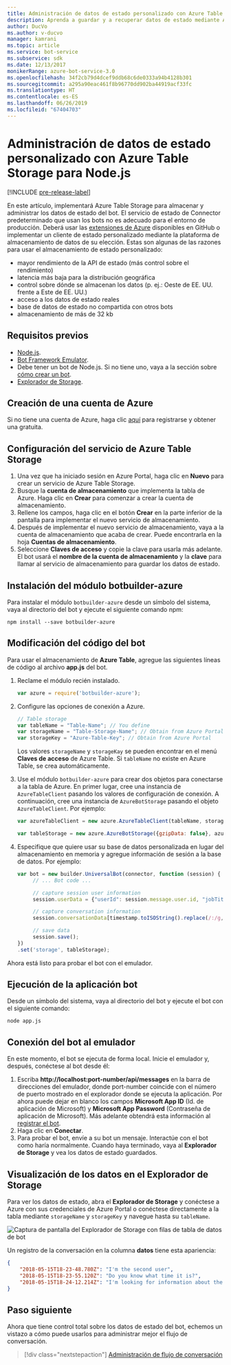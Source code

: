 ```yaml
---
title: Administración de datos de estado personalizado con Azure Table Storage | Microsoft Docs
description: Aprenda a guardar y a recuperar datos de estado mediante Azure Table Storage con Bot Framework SDK para Node.js.
author: DucVo
ms.author: v-ducvo
manager: kamrani
ms.topic: article
ms.service: bot-service
ms.subservice: sdk
ms.date: 12/13/2017
monikerRange: azure-bot-service-3.0
ms.openlocfilehash: 34f2cb79d4dcef9ddb68c6de0333a94b4128b301
ms.sourcegitcommit: a295a90eac461f8b96770dd902ba44919acf33fc
ms.translationtype: HT
ms.contentlocale: es-ES
ms.lasthandoff: 06/26/2019
ms.locfileid: "67404703"
---
```

# <a name="manage-custom-state-data-with-azure-table-storage-for-nodejs"></a>Administración de datos de estado personalizado con Azure Table Storage para Node.js

[!INCLUDE [pre-release-label](../includes/pre-release-label-v3.md)]

En este artículo, implementará Azure Table Storage para almacenar y administrar los datos de estado del bot. El servicio de estado de Connector predeterminado que usan los bots no es adecuado para el entorno de producción. Deberá usar las [extensiones de Azure](https://www.npmjs.com/package/botbuilder-azure) disponibles en GitHub o implementar un cliente de estado personalizado mediante la plataforma de almacenamiento de datos de su elección. Estas son algunas de las razones para usar el almacenamiento de estado personalizado:

- mayor rendimiento de la API de estado (más control sobre el rendimiento)
- latencia más baja para la distribución geográfica
- control sobre dónde se almacenan los datos (p. ej.: Oeste de EE. UU. frente a Este de EE. UU.)
- acceso a los datos de estado reales
- base de datos de estado no compartida con otros bots
- almacenamiento de más de 32 kb

## <a name="prerequisites"></a>Requisitos previos

- [Node.js](https://nodejs.org/en/).
- [Bot Framework Emulator](~/bot-service-debug-emulator.md).
- Debe tener un bot de Node.js. Si no tiene uno, vaya a la sección sobre [cómo crear un bot](bot-builder-nodejs-quickstart.md). 
- [Explorador de Storage](http://storageexplorer.com/).

## <a name="create-azure-account"></a>Creación de una cuenta de Azure
Si no tiene una cuenta de Azure, haga clic [aquí](https://azure.microsoft.com/free/) para registrarse y obtener una gratuita.

## <a name="set-up-the-azure-table-storage-service"></a>Configuración del servicio de Azure Table Storage
1. Una vez que ha iniciado sesión en Azure Portal, haga clic en **Nuevo** para crear un servicio de Azure Table Storage. 
2. Busque la **cuenta de almacenamiento** que implementa la tabla de Azure. Haga clic en **Crear** para comenzar a crear la cuenta de almacenamiento. 
3. Rellene los campos, haga clic en el botón **Crear** en la parte inferior de la pantalla para implementar el nuevo servicio de almacenamiento. 
4. Después de implementar el nuevo servicio de almacenamiento, vaya a la cuenta de almacenamiento que acaba de crear. Puede encontrarla en la hoja **Cuentas de almacenamiento**.
4. Seleccione **Claves de acceso** y copie la clave para usarla más adelante. El bot usará el **nombre de la cuenta de almacenamiento** y la **clave** para llamar al servicio de almacenamiento para guardar los datos de estado.

## <a name="install-botbuilder-azure-module"></a>Instalación del módulo botbuilder-azure

Para instalar el módulo `botbuilder-azure` desde un símbolo del sistema, vaya al directorio del bot y ejecute el siguiente comando npm:

```nodejs
npm install --save botbuilder-azure
```

## <a name="modify-your-bot-code"></a>Modificación del código del bot

Para usar el almacenamiento de **Azure Table**, agregue las siguientes líneas de código al archivo **app.js** del bot.

1. Reclame el módulo recién instalado.

   ```javascript
   var azure = require('botbuilder-azure'); 
   ```

2. Configure las opciones de conexión a Azure.
   ```javascript
   // Table storage
   var tableName = "Table-Name"; // You define
   var storageName = "Table-Storage-Name"; // Obtain from Azure Portal
   var storageKey = "Azure-Table-Key"; // Obtain from Azure Portal
   ```
   Los valores `storageName` y `storageKay` se pueden encontrar en el menú **Claves de acceso** de Azure Table. Si `tableName` no existe en Azure Table, se crea automáticamente.

3. Use el módulo `botbuilder-azure` para crear dos objetos para conectarse a la tabla de Azure. En primer lugar, cree una instancia de `AzureTableClient` pasando los valores de configuración de conexión. A continuación, cree una instancia de `AzureBotStorage` pasando el objeto `AzureTableClient`. Por ejemplo:

   ```javascript
   var azureTableClient = new azure.AzureTableClient(tableName, storageName, storageKey);

   var tableStorage = new azure.AzureBotStorage({gzipData: false}, azureTableClient);
   ```

4. Especifique que quiere usar su base de datos personalizada en lugar del almacenamiento en memoria y agregue información de sesión a la base de datos. Por ejemplo:

   ```javascript
   var bot = new builder.UniversalBot(connector, function (session) {
        // ... Bot code ...

        // capture session user information
        session.userData = {"userId": session.message.user.id, "jobTitle": "Senior Developer"};

        // capture conversation information  
        session.conversationData[timestamp.toISOString().replace(/:/g,"-")] = session.message.text;

        // save data
        session.save();
   })
   .set('storage', tableStorage);
   ```
Ahora está listo para probar el bot con el emulador.

## <a name="run-your-bot-app"></a>Ejecución de la aplicación bot

Desde un símbolo del sistema, vaya al directorio del bot y ejecute el bot con el siguiente comando:

```nodejs
node app.js
```

## <a name="connect-your-bot-to-the-emulator"></a>Conexión del bot al emulador

En este momento, el bot se ejecuta de forma local. Inicie el emulador y, después, conéctese al bot desde él:

1. Escriba <strong>http://localhost:port-number/api/messages</strong> en la barra de direcciones del emulador, donde port-number coincide con el número de puerto mostrado en el explorador donde se ejecuta la aplicación. Por ahora puede dejar en blanco los campos <strong>Microsoft App ID</strong> (Id. de aplicación de Microsoft) y <strong>Microsoft App Password</strong> (Contraseña de aplicación de Microsoft). Más adelante obtendrá esta información al [registrar el bot](~/bot-service-quickstart-registration.md).
2. Haga clic en **Conectar**.
3. Para probar el bot, envíe a su bot un mensaje. Interactúe con el bot como haría normalmente. Cuando haya terminado, vaya al **Explorador de Storage** y vea los datos de estado guardados.

## <a name="view-data-in-storage-explorer"></a>Visualización de los datos en el Explorador de Storage

Para ver los datos de estado, abra el **Explorador de Storage** y conéctese a Azure con sus credenciales de Azure Portal o conéctese directamente a la tabla mediante `storageName` y `storageKey` y navegue hasta su `tableName`. 

![Captura de pantalla del Explorador de Storage con filas de tabla de datos de bot](~/media/bot-builder-nodejs-state-azure-table-storage/bot-builder-nodejs-state-azure-table-storage-query.png)

Un registro de la conversación en la columna **datos** tiene esta apariencia:

```JSON
{
    "2018-05-15T18-23-48.780Z": "I'm the second user",
    "2018-05-15T18-23-55.120Z": "Do you know what time it is?",
    "2018-05-15T18-24-12.214Z": "I'm looking for information about the new process."
}
```

## <a name="next-step"></a>Paso siguiente

Ahora que tiene control total sobre los datos de estado del bot, echemos un vistazo a cómo puede usarlos para administrar mejor el flujo de conversación.

> [!div class="nextstepaction"]
> [Administración de flujo de conversación](bot-builder-nodejs-dialog-manage-conversation-flow.md)
